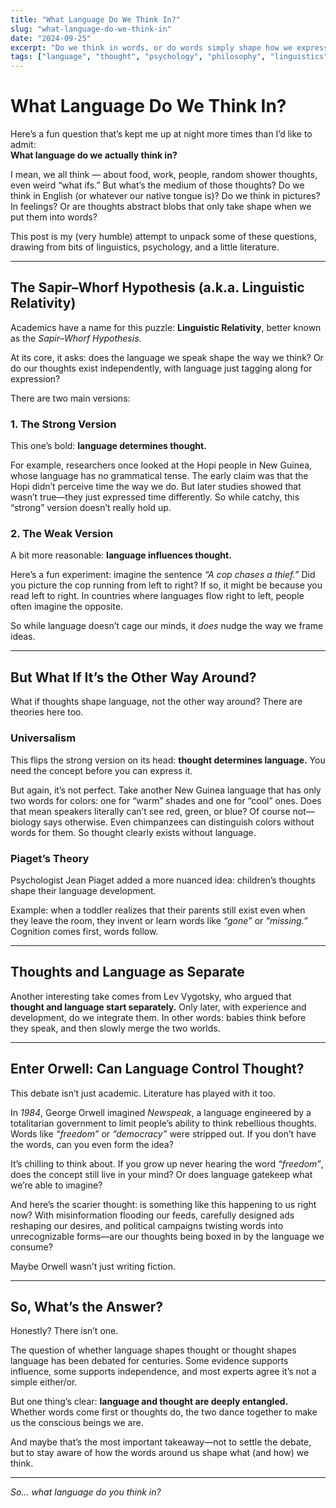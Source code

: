 ```yaml
---
title: "What Language Do We Think In?"
slug: "what-language-do-we-think-in"
date: "2024-09-25"
excerpt: "Do we think in words, or do words simply shape how we express thoughts? A dive into linguistic relativity, cognitive development, and Orwell’s 1984."
tags: ["language", "thought", "psychology", "philosophy", "linguistics"]
---
```


# What Language Do We Think In?  

Here’s a fun question that’s kept me up at night more times than I’d like to admit:  
**What language do we actually think in?**  

I mean, we all think — about food, work, people, random shower thoughts, even weird “what ifs.” But what’s the medium of those thoughts? Do we think in English (or whatever our native tongue is)? Do we think in pictures? In feelings? Or are thoughts abstract blobs that only take shape when we put them into words?  

This post is my (very humble) attempt to unpack some of these questions, drawing from bits of linguistics, psychology, and a little literature.  

---

## The Sapir–Whorf Hypothesis (a.k.a. Linguistic Relativity)  

Academics have a name for this puzzle: **Linguistic Relativity**, better known as the *Sapir–Whorf Hypothesis.*  

At its core, it asks: does the language we speak shape the way we think? Or do our thoughts exist independently, with language just tagging along for expression?  

There are two main versions:  

### 1. The Strong Version  
This one’s bold: **language determines thought.**  

For example, researchers once looked at the Hopi people in New Guinea, whose language has no grammatical tense. The early claim was that the Hopi didn’t perceive time the way we do. But later studies showed that wasn’t true—they just expressed time differently. So while catchy, this “strong” version doesn’t really hold up.  

### 2. The Weak Version  
A bit more reasonable: **language influences thought.**  

Here’s a fun experiment: imagine the sentence *“A cop chases a thief.”* Did you picture the cop running from left to right? If so, it might be because you read left to right. In countries where languages flow right to left, people often imagine the opposite.  

So while language doesn’t cage our minds, it *does* nudge the way we frame ideas.  

---

## But What If It’s the Other Way Around?  

What if thoughts shape language, not the other way around? There are theories here too.  

### Universalism  
This flips the strong version on its head: **thought determines language.** You need the concept before you can express it.  

But again, it’s not perfect. Take another New Guinea language that has only two words for colors: one for “warm” shades and one for “cool” ones. Does that mean speakers literally can’t see red, green, or blue? Of course not—biology says otherwise. Even chimpanzees can distinguish colors without words for them. So thought clearly exists without language.  

### Piaget’s Theory  
Psychologist Jean Piaget added a more nuanced idea: children’s thoughts shape their language development.  

Example: when a toddler realizes that their parents still exist even when they leave the room, they invent or learn words like *“gone”* or *“missing.”* Cognition comes first, words follow.  

---

## Thoughts and Language as Separate  

Another interesting take comes from Lev Vygotsky, who argued that **thought and language start separately.** Only later, with experience and development, do we integrate them. In other words: babies think before they speak, and then slowly merge the two worlds.  

---


## Enter Orwell: Can Language Control Thought?  

This debate isn’t just academic. Literature has played with it too.  

In *1984*, George Orwell imagined *Newspeak*, a language engineered by a totalitarian government to limit people’s ability to think rebellious thoughts. Words like *“freedom”* or *“democracy”* were stripped out. If you don’t have the words, can you even form the idea?  

It’s chilling to think about. If you grow up never hearing the word *“freedom”*, does the concept still live in your mind? Or does language gatekeep what we’re able to imagine?  

And here’s the scarier thought: is something like this happening to us right now? With misinformation flooding our feeds, carefully designed ads reshaping our desires, and political campaigns twisting words into unrecognizable forms—are our thoughts being boxed in by the language we consume?  

Maybe Orwell wasn’t just writing fiction.  

<!-- <div class="image-container">
  <img src="/images/blog/language_of_thought.jpg" alt="Sample image with caption" loading="lazy">
  <div class="image-caption">Reality?</div>
</div> -->

---

## So, What’s the Answer?  

Honestly? There isn’t one.  

The question of whether language shapes thought or thought shapes language has been debated for centuries. Some evidence supports influence, some supports independence, and most experts agree it’s not a simple either/or.  

But one thing’s clear: **language and thought are deeply entangled.** Whether words come first or thoughts do, the two dance together to make us the conscious beings we are.  

And maybe that’s the most important takeaway—not to settle the debate, but to stay aware of how the words around us shape what (and how) we think.  

---

*So… what language do you think in?*  
